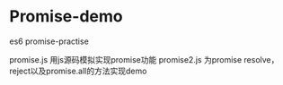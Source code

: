 # Promise-demo
es6 promise-practise


promise.js 用js源码模拟实现promise功能
promise2.js 为promise resolve，reject以及promise.all的方法实现demo
